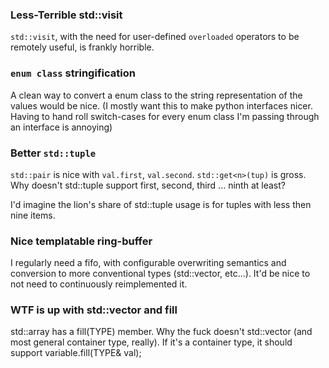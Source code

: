 
### Less-Terrible std::visit

`std::visit`, with the need for user-defined `overloaded` operators to be remotely useful, is frankly horrible. 

### `enum class` stringification

A clean way to convert a enum class to the string representation of the values would be nice.
(I mostly want this to make python interfaces nicer. Having to hand roll switch-cases for every enum class I'm passing through an interface is annoying)

### Better `std::tuple`

`std::pair` is nice with `val.first`, `val.second`. `std::get<n>(tup)` is gross. Why doesn't std::tuple support first, second, third ... ninth at least? 

I'd imagine the lion's share of std::tuple usage is for tuples with less then nine items.


### Nice templatable ring-buffer

I regularly need a fifo, with configurable overwriting semantics and conversion to more conventional types (std::vector, etc...). It'd be nice to not need to continuously reimplemented it.

### WTF is up with std::vector and fill

std::array has a fill(TYPE) member. Why the fuck doesn't std::vector (and most general container type, really). If it's a container type, it should support variable.fill(TYPE& val);
